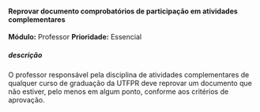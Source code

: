 #### Reprovar documento comprobatórios de participação em atividades complementares
**Módulo:** Professor
**Prioridade:** Essencial
##### descrição
O professor responsável pela disciplina de atividades complementares de qualquer curso de graduação da UTFPR deve reprovar um documento que não estiver, pelo menos em algum ponto, conforme aos critérios de aprovação.